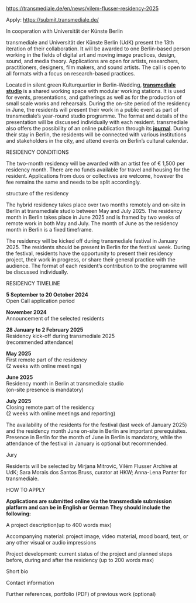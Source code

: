 https://transmediale.de/en/news/vilem-flusser-residency-2025

Apply: https://submit.transmediale.de/

In cooperation with Universität der Künste Berlin

transmediale and Universität der Künste Berlin (UdK) present the 13th iteration of their collaboration. It will be awarded to one Berlin-based person working in the fields of digital art and moving image practices, design, sound, and media theory. Applications are open for artists, researchers, practitioners, designers, film makers, and sound artists. The call is open to all formats with a focus on research-based practices.

Located in silent green Kulturquartier in Berlin-Wedding, [**transmediale studio**](https://transmediale.de/de/studio) is a shared working space with modular working stations. It is used for events, presentations, and gatherings as well as for the production of small scale works and rehearsals. During the on-site period of the residency in June, the residents will present their work in a public event as part of transmediale’s year-round studio programme. The format and details of the presentation will be discussed individually with each resident. transmediale also offers the possibility of an online publication through its [**journal**](https://transmediale.de/en/journal). During their stay in Berlin, the residents will be connected with various institutions and stakeholders in the city, and attend events on Berlin’s cultural calendar.

RESIDENCY CONDITIONS

The two-month residency will be awarded with an artist fee of € 1,500 per residency month. There are no funds available for travel and housing for the resident. Applications from duos or collectives are welcome, however the fee remains the same and needs to be split accordingly.

structure of the residency

The hybrid residency takes place over two months remotely and on-site in Berlin at transmediale studio between May and July 2025. The residency month in Berlin takes place in June 2025 and is framed by two weeks of remote work in both May and July. The month of June as the residency month in Berlin is a fixed timeframe.

The residency will be kicked off during transmediale festival in January 2025. The residents should be present in Berlin for the festival week. During the festival, residents have the opportunity to present their residency project, their work in progress, or share their general practice with the audience. The format of each resident’s contribution to the programme will be discussed individually.

RESIDENCY TIMELINE

**5 September to 20 October 2024**  
Open Call application period  
  
**November 2024**  
Announcement of the selected residents  
  
**28 January to 2 February 2025**  
Residency kick-off during transmediale 2025  
(recommended attendance)  
  
**May 2025**  
First remote part of the residency  
(2 weeks with online meetings)  
  
**June 2025**  
Residency month in Berlin at transmediale studio  
(on-site presence is mandatory)  
  
**July 2025**  
Closing remote part of the residency  
(2 weeks with online meetings and reporting)  
  
The availability of the residents for the festival (last week of January 2025) and the residency month June on-site in Berlin are important prerequisites. Presence in Berlin for the month of June in Berlin is mandatory, while the attendance of the festival in January is optional but recommended.

Jury

Residents will be selected by Mirjana Mitrović, Vilém Flusser Archive at UdK; Sara Morais dos Santos Bruss, curator at HKW; Anna-Lena Panter for transmediale.

HOW TO APPLY

**Applications are submitted online via the transmediale submission platform and can be in English or German** **They should include the following:**  
  
A project description(up to 400 words max)  
  
Accompanying material: project image, video material, mood board, text, or any other visual or audio impressions  
  
Project development: current status of the project and planned steps before, during and after the residency (up to 200 words max)  
  
Short bio  
  
Contact information  
  
Further references, portfolio (PDF) of previous work (optional)